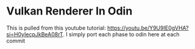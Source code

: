 # Vulkan Renderer In Odin

This is pulled from this youtube tutorial: https://youtu.be/Y9U9IE0gVHA?si=H0yIecpJkBeA08rT. I simply port each phase to odin here at each commit
